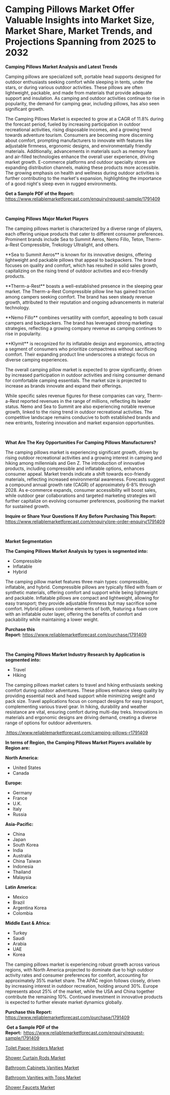 <p><h1>Camping Pillows Market Offer Valuable Insights into Market Size, Market Share, Market Trends, and Projections Spanning from 2025 to 2032</h1></p><p><strong>Camping Pillows Market Analysis and Latest Trends</strong></p>
<p><p>Camping pillows are specialized soft, portable head supports designed for outdoor enthusiasts seeking comfort while sleeping in tents, under the stars, or during various outdoor activities. These pillows are often lightweight, packable, and made from materials that provide adequate support and insulation. As camping and outdoor activities continue to rise in popularity, the demand for camping gear, including pillows, has also seen significant growth.</p><p>The Camping Pillows Market is expected to grow at a CAGR of 11.8% during the forecast period, fueled by increasing participation in outdoor recreational activities, rising disposable incomes, and a growing trend towards adventure tourism. Consumers are becoming more discerning about comfort, prompting manufacturers to innovate with features like adjustable firmness, ergonomic designs, and environmentally friendly materials. Additionally, advancements in materials such as memory foam and air-filled technologies enhance the overall user experience, driving market growth. E-commerce platforms and outdoor specialty stores are expanding distribution channels, making these products more accessible. The growing emphasis on health and wellness during outdoor activities is further contributing to the market's expansion, highlighting the importance of a good night's sleep even in rugged environments.</p></p>
<p><strong>Get a Sample PDF of the Report:&nbsp;</strong> <a href="https://www.reliablemarketforecast.com/enquiry/request-sample/1791409?utm_campaign=1875&utm_medium=2&utm_source=Github&utm_content=ia&utm_term=04042025&utm_id=camping-pillows">https://www.reliablemarketforecast.com/enquiry/request-sample/1791409</a></p>
<p>&nbsp;</p>
<p><strong>Camping Pillows Major Market Players</strong></p>
<p><p>The camping pillows market is characterized by a diverse range of players, each offering unique products that cater to different consumer preferences. Prominent brands include Sea to Summit Aeros, Nemo Fillo, Teton, Therm-a-Rest Compressible, Trekology Ultralight, and others. </p><p>**Sea to Summit Aeros** is known for its innovative designs, offering lightweight and packable pillows that appeal to backpackers. The brand focuses on quality and comfort, which has resulted in solid sales growth, capitalizing on the rising trend of outdoor activities and eco-friendly products.</p><p>**Therm-a-Rest** boasts a well-established presence in the sleeping gear market. The Therm-a-Rest Compressible pillow line has gained traction among campers seeking comfort. The brand has seen steady revenue growth, attributed to their reputation and ongoing advancements in material technology.</p><p>**Nemo Fillo** combines versatility with comfort, appealing to both casual campers and backpackers. The brand has leveraged strong marketing strategies, reflecting a growing company revenue as camping continues to rise in popularity.</p><p>**Klymit** is recognized for its inflatable design and ergonomics, attracting a segment of consumers who prioritize compactness without sacrificing comfort. Their expanding product line underscores a strategic focus on diverse camping experiences.</p><p>The overall camping pillow market is expected to grow significantly, driven by increased participation in outdoor activities and rising consumer demand for comfortable camping essentials. The market size is projected to increase as brands innovate and expand their offerings.</p><p>While specific sales revenue figures for these companies can vary, Therm-a-Rest reported revenues in the range of millions, reflecting its leader status. Nemo and Sea to Summit are also experiencing notable revenue growth, linked to the rising trend in outdoor recreational activities. The competitive landscape remains conducive to both established brands and new entrants, fostering innovation and market expansion opportunities.</p></p>
<p>&nbsp;</p>
<p><strong>What Are The Key Opportunities For Camping Pillows Manufacturers?</strong></p>
<p><p>The camping pillows market is experiencing significant growth, driven by rising outdoor recreational activities and a growing interest in camping and hiking among millennials and Gen Z. The introduction of innovative products, including compressible and inflatable options, enhances consumer appeal. Market trends indicate a shift towards eco-friendly materials, reflecting increased environmental awareness. Forecasts suggest a compound annual growth rate (CAGR) of approximately 6-8% through 2028. As e-commerce expands, consumer accessibility will boost sales, while outdoor gear collaborations and targeted marketing strategies will further capitalize on evolving consumer preferences, positioning the market for sustained growth.</p></p>
<p><strong>Inquire or Share Your Questions If Any Before Purchasing This Report:</strong> <a href="https://www.reliablemarketforecast.com/enquiry/pre-order-enquiry/1791409?utm_campaign=1875&utm_medium=2&utm_source=Github&utm_content=ia&utm_term=04042025&utm_id=camping-pillows">https://www.reliablemarketforecast.com/enquiry/pre-order-enquiry/1791409</a></p>
<p>&nbsp;</p>
<p><strong>Market Segmentation</strong></p>
<p><strong>The Camping Pillows Market Analysis by types is segmented into:</strong></p>
<p><ul><li>Compressible</li><li>Inflatable</li><li>Hybrid</li></ul></p>
<p><p>The camping pillow market features three main types: compressible, inflatable, and hybrid. Compressible pillows are typically filled with foam or synthetic materials, offering comfort and support while being lightweight and packable. Inflatable pillows are compact and lightweight, allowing for easy transport; they provide adjustable firmness but may sacrifice some comfort. Hybrid pillows combine elements of both, featuring a foam core with an inflatable outer layer, offering the benefits of comfort and packability while maintaining a lower weight.</p></p>
<p><strong>Purchase this Report:&nbsp;</strong><a href="https://www.reliablemarketforecast.com/purchase/1791409?utm_campaign=1875&utm_medium=2&utm_source=Github&utm_content=ia&utm_term=04042025&utm_id=camping-pillows">https://www.reliablemarketforecast.com/purchase/1791409</a></p>
<p>&nbsp;</p>
<p><strong>The Camping Pillows Market Industry Research by Application is segmented into:</strong></p>
<p><ul><li>Travel</li><li>Hiking</li></ul></p>
<p><p>The camping pillows market caters to travel and hiking enthusiasts seeking comfort during outdoor adventures. These pillows enhance sleep quality by providing essential neck and head support while minimizing weight and pack size. Travel applications focus on compact designs for easy transport, complementing various travel gear. In hiking, durability and weather resistance are vital, ensuring comfort during multi-day treks. Innovations in materials and ergonomic designs are driving demand, creating a diverse range of options for outdoor adventurers.</p></p>
<p><a href="https://www.reliablemarketforecast.com/camping-pillows-r1791409?utm_campaign=1875&utm_medium=2&utm_source=Github&utm_content=ia&utm_term=04042025&utm_id=camping-pillows">&nbsp;https://www.reliablemarketforecast.com/camping-pillows-r1791409</a></p>
<p><strong>In terms of Region, the Camping Pillows Market Players available by Region are:</strong></p>
<p>
    <p> <strong> North America: </strong>
        <ul>
            <li>United States</li>
            <li>Canada</li>
        </ul>
        </p> 
    <p> <strong> Europe: </strong>
        <ul>
            <li>Germany</li>
            <li>France</li>
            <li>U.K.</li>
            <li>Italy</li>
            <li>Russia</li>
        </ul>
        </p> 
    <p> <strong> Asia-Pacific: </strong>
        <ul>
            <li>China</li>
            <li>Japan</li>
            <li>South Korea</li>
            <li>India</li>
            <li>Australia</li>
            <li>China Taiwan</li>
            <li>Indonesia</li>
            <li>Thailand</li>
            <li>Malaysia</li>
        </ul>
        </p> 
    <p> <strong> Latin America: </strong>
        <ul>
            <li>Mexico</li>
            <li>Brazil</li>
            <li>Argentina Korea</li>
            <li>Colombia</li>
        </ul>
        </p> 
    <p> <strong> Middle East & Africa: </strong>
        <ul>
            <li>Turkey</li>
            <li>Saudi</li>
            <li>Arabia</li>
            <li>UAE</li>
            <li>Korea</li>
        </ul>
    </p>
    </p>
<p><p>The camping pillows market is experiencing robust growth across various regions, with North America projected to dominate due to high outdoor activity rates and consumer preferences for comfort, accounting for approximately 35% market share. The APAC region follows closely, driven by increasing interest in outdoor recreation, holding around 30%. Europe represents about 25% of the market, while the USA and China together contribute the remaining 10%. Continued investment in innovative products is expected to further elevate market dynamics globally.</p></p>
<p><strong>Purchase this Report: </strong><a href="https://www.reliablemarketforecast.com/purchase/1791409?utm_campaign=1875&utm_medium=2&utm_source=Github&utm_content=ia&utm_term=04042025&utm_id=camping-pillows">https://www.reliablemarketforecast.com/purchase/1791409</a></p>
<p>&nbsp;<strong>Get a Sample PDF of the Report:&nbsp;&nbsp;</strong><a href="https://www.reliablemarketforecast.com/enquiry/request-sample/1791409?utm_campaign=1875&utm_medium=2&utm_source=Github&utm_content=ia&utm_term=04042025&utm_id=camping-pillows">https://www.reliablemarketforecast.com/enquiry/request-sample/1791409</a></p>
<p><strong></strong></p>
<p><p><a href="https://github.com/omemaeuseda/Market-Research-Report-List-1/blob/main/toilet-paper-holders-market.md?utm_campaign=1875&utm_medium=2&utm_source=Github&utm_content=ia&utm_term=04042025&utm_id=camping-pillows">Toilet Paper Holders Market</a></p><p><a href="https://github.com/yenagmah/Market-Research-Report-List-1/blob/main/shower-curtain-rods-market.md?utm_campaign=1875&utm_medium=2&utm_source=Github&utm_content=ia&utm_term=04042025&utm_id=camping-pillows">Shower Curtain Rods Market</a></p><p><a href="https://github.com/kevoncesya4j/Market-Research-Report-List-1/blob/main/bathroom-cabinets-vanities-market.md?utm_campaign=1875&utm_medium=2&utm_source=Github&utm_content=ia&utm_term=04042025&utm_id=camping-pillows">Bathroom Cabinets Vanities Market</a></p><p><a href="https://github.com/sitarzerpa3d/Market-Research-Report-List-1/blob/main/bathroom-vanities-with-tops-market.md?utm_campaign=1875&utm_medium=2&utm_source=Github&utm_content=ia&utm_term=04042025&utm_id=camping-pillows">Bathroom Vanities with Tops Market</a></p><p><a href="https://github.com/rentzszaszjn/Market-Research-Report-List-1/blob/main/shower-faucets-market.md?utm_campaign=1875&utm_medium=2&utm_source=Github&utm_content=ia&utm_term=04042025&utm_id=camping-pillows">Shower Faucets Market</a></p></p>